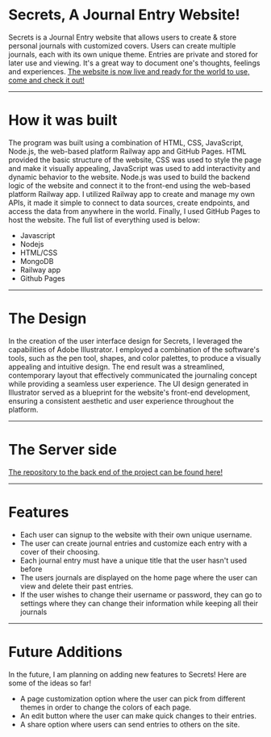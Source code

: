 # Secrets, A Journal Entry Website!
Secrets is a Journal Entry website that allows users to create &amp; store personal journals with customized covers. Users can create multiple journals, each with its own unique theme. Entries are private and stored for later use and viewing. It's a great way to document one's thoughts, feelings and experiences. <a href = https://abdelrahmanmerdan.github.io/Secrets-Journal-Entry/> The website is now live and ready for the world to use, come and check it out! </a>
<hr>
<h1> How it was built </h1>
The program was built using a combination of HTML, CSS, JavaScript, Node.js, the web-based platform Railway app and GitHub Pages. HTML provided the basic structure of the website, CSS was used to style the page and make it visually appealing, JavaScript was used to add interactivity and dynamic behavior to the website. Node.js was used to build the backend logic of the website and connect it to the front-end using the web-based platform Railway app. I utilized Railway app to create and manage my own APIs, it made it simple to connect to data sources, create endpoints, and access the data from anywhere in the world. Finally, I used GitHub Pages to host the website. The full list of everything used is below:
<ul>
<li>Javascript</li>
<li>Nodejs</li>
<li>HTML/CSS</li>
<li>MongoDB</li>
<li>Railway app</li>
<li>Github Pages</li>
</ul>
<hr>
<h1> The Design </h1>
In the creation of the user interface design for Secrets, I leveraged the capabilities of Adobe Illustrator. I employed a combination of the software's tools, such as the pen tool, shapes, and color palettes, to produce a visually appealing and intuitive design. The end result was a streamlined, contemporary layout that effectively communicated the journaling concept while providing a seamless user experience. The UI design generated in Illustrator served as a blueprint for the website's front-end development, ensuring a consistent aesthetic and user experience throughout the platform.
<hr>
<h1> The Server side</h1>
<a href = https://github.com/AbdelrahmanMerdan/Secrets-Server-Side> The repository to the back end of the project can be found here! </a>
<hr>
<h1> Features </h1>
<ul>

<li>Each user can signup to the website with their own unique username. </li>
<li>The user can create journal entries and customize each entry with a cover of their choosing.</li>
<li>Each journal entry must have a unique title that the user hasn't used before </li>
<li>The users journals are displayed on the home page where the user can view and delete their past entries.</li>
<li>If the user wishes to change their username or password, they can go to settings where they can change their information while keeping all their journals</li>
</ul>
<hr>
<h1> Future Additions </h1>
In the future, I am planning on adding new features to Secrets! Here are some of the ideas so far!
<ul>

<li> A page customization option where the user can pick from different themes in order to change the colors of each page.</li>
<li>An edit button where the user can make quick changes to their entries.</li>
<li> A share option where users can send entries to others on the site.</li>

</ul>

